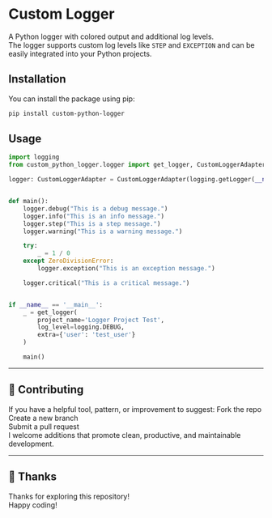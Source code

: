 # Custom Logger
A Python logger with colored output and additional log levels. <br> 
The logger supports custom log levels like `STEP` and `EXCEPTION` and can be easily integrated into your Python projects.

## Installation
You can install the package using pip:
```bash
pip install custom-python-logger
```

## Usage
```python
import logging
from custom_python_logger.logger import get_logger, CustomLoggerAdapter

logger: CustomLoggerAdapter = CustomLoggerAdapter(logging.getLogger(__name__))


def main():
    logger.debug("This is a debug message.")
    logger.info("This is an info message.")
    logger.step("This is a step message.")
    logger.warning("This is a warning message.")

    try:
        _ = 1 / 0
    except ZeroDivisionError:
        logger.exception("This is an exception message.")

    logger.critical("This is a critical message.")


if __name__ == '__main__':
    _ = get_logger(
        project_name='Logger Project Test',
        log_level=logging.DEBUG,
        extra={'user': 'test_user'}
    )

    main()
```

---

## 🤝 Contributing
If you have a helpful tool, pattern, or improvement to suggest:
Fork the repo <br>
Create a new branch <br>
Submit a pull request <br>
I welcome additions that promote clean, productive, and maintainable development. <br>

---

## 🙏 Thanks
Thanks for exploring this repository! <br>
Happy coding! <br>
